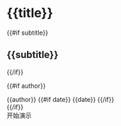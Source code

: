 # {{title}}

{{#if subtitle}}
## {{subtitle}}
{{/if}}

{{#if author}}
<div class="absolute bottom-10 left-10">
  <span class="text-gray-400">{{author}}</span>
  {{#if date}}
  <span class="text-gray-400 ml-4">{{date}}</span>
  {{/if}}
</div>
{{/if}}

<div class="pt-12">
  <span @click="$slidev.nav.next" class="px-2 py-1 rounded cursor-pointer" hover="bg-white bg-opacity-10">
    开始演示 <carbon:arrow-right class="inline"/>
  </span>
</div>